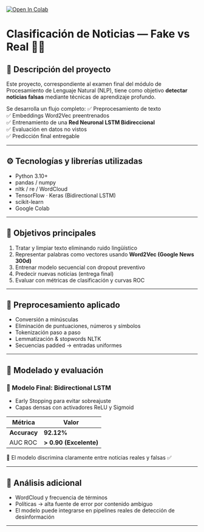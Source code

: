 
[![Open In Colab](https://colab.research.google.com/assets/colab-badge.svg)](https://colab.research.google.com/github/fredusho/data-science-portfolio/blob/main/modelos-avanzados-redes-neuronales-clasificacion-noticias/clasificacion-noticias.ipynb)

# Clasificación de Noticias — Fake vs Real 📰🧠

## 🧩 Descripción del proyecto
Este proyecto, correspondiente al examen final del módulo de Procesamiento de Lenguaje Natural (NLP), tiene como objetivo **detectar noticias falsas** mediante técnicas de aprendizaje profundo.

Se desarrolla un flujo completo:
✅ Preprocesamiento de texto  
✅ Embeddings Word2Vec preentrenados  
✅ Entrenamiento de una **Red Neuronal LSTM Bidireccional**  
✅ Evaluación en datos no vistos  
✅ Predicción final entregable

---

## ⚙️ Tecnologías y librerías utilizadas
- Python 3.10+
- pandas / numpy
- nltk / re / WordCloud
- TensorFlow · Keras (Bidirectional LSTM)
- scikit-learn
- Google Colab

---

## 🧠 Objetivos principales
1. Tratar y limpiar texto eliminando ruido lingüístico
2. Representar palabras como vectores usando **Word2Vec (Google News 300d)**
3. Entrenar modelo secuencial con dropout preventivo
4. Predecir nuevas noticias (entrega final)
5. Evaluar con métricas de clasificación y curvas ROC

---

## 🧹 Preprocesamiento aplicado
- Conversión a minúsculas
- Eliminación de puntuaciones, números y símbolos
- Tokenización paso a paso
- Lemmatización & stopwords NLTK
- Secuencias padded → entradas uniformes

---

## 🤖 Modelado y evaluación

### 📌 Modelo Final: Bidirectional LSTM
- Early Stopping para evitar sobreajuste
- Capas densas con activadores ReLU y Sigmoid

| Métrica | Valor |
|--------|------|
| **Accuracy** | **92.12%** |
| AUC ROC | **> 0.90 (Excelente)** |

📌 El modelo discrimina claramente entre noticias reales y falsas ✅

---

## 🔎 Análisis adicional
- WordCloud y frecuencia de términos
- Políticas → alta fuente de error por contenido ambiguo
- El modelo puede integrarse en pipelines reales de detección de desinformación

---
